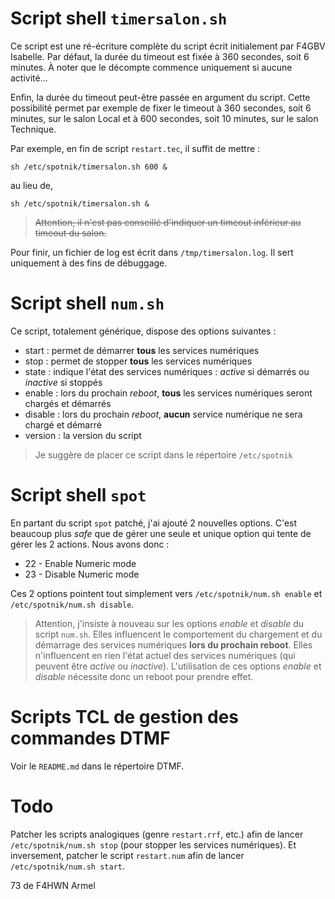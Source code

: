 # Script shell `timersalon.sh`

Ce script est une ré-écriture complète du script écrit initialement par F4GBV Isabelle. Par défaut, la durée du timeout est fixée à 360 secondes, soit 6 minutes. À noter que le décompte commence uniquement si aucune activité...

Enfin, la durée du timeout peut-être passée en argument du script. Cette possibilité permet par exemple de fixer le timeout à 360 secondes, soit 6 minutes, sur le salon Local et à 600 secondes, soit 10 minutes, sur le salon Technique.

Par exemple, en fin de script `restart.tec`, il suffit de mettre :

`sh /etc/spotnik/timersalon.sh 600 &`

au lieu de,

`sh /etc/spotnik/timersalon.sh &`

> ~~Attention, il n'est pas conseillé d'indiquer un timeout inférieur au timeout du salon.~~

Pour finir, un fichier de log est écrit dans `/tmp/timersalon.log`. Il sert uniquement à des fins de débuggage.

# Script shell `num.sh`

Ce script, totalement générique, dispose des options suivantes :

* start : permet de démarrer __tous__ les services numériques
* stop : permet de stopper __tous__ les services numériques
* state : indique l'état des services numériques : _active_ si démarrés ou _inactive_ si stoppés
* enable : lors du prochain _reboot_, __tous__ les services numériques seront chargés et démarrés
* disable : lors du prochain _reboot_, __aucun__ service numérique ne sera chargé et démarré
* version : la version du script

> Je suggère de placer ce script dans le répertoire `/etc/spotnik`

# Script shell `spot`

En partant du script `spot` patché, j'ai ajouté 2 nouvelles options. C'est beaucoup plus _safe_ que de gérer une seule et unique option qui tente de gérer les 2 actions. Nous avons donc :

* 22 - Enable Numeric mode
* 23 - Disable Numeric mode

Ces 2 options pointent tout simplement vers `/etc/spotnik/num.sh enable` et `/etc/spotnik/num.sh disable`. 

> Attention, j'insiste à nouveau sur les options _enable_ et _disable_ du script `num.sh`. Elles influencent le comportement du chargement et du démarrage des services numériques __lors du prochain reboot__. Elles n'influencent en rien l'état actuel des services numériques (qui peuvent être _active_ ou _inactive_). L'utilisation de ces options _enable_ et _disable_ nécessite donc un reboot pour prendre effet. 

# Scripts TCL de gestion des commandes DTMF

Voir le `README.md` dans le répertoire DTMF.

# Todo

Patcher les scripts analogiques (genre `restart.rrf`, etc.) afin de lancer `/etc/spotnik/num.sh stop` (pour stopper les services numériques). Et inversement, patcher le script `restart.num` afin de lancer `/etc/spotnik/num.sh start`.  

73 de F4HWN Armel





